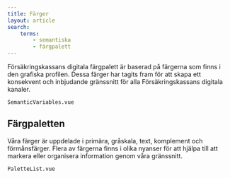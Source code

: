 ```yaml
---
title: Färger
layout: article
search:
    terms:
        - semantiska
        - färgpalett
---
```


Försäkringskassans digitala färgpalett är baserad på färgerna som finns i den grafiska profilen.
Dessa färger har tagits fram för att skapa ett konsekvent och inbjudande gränssnitt för alla Försäkringskassans digitala kanaler.

```import nomarkup borderless
SemanticVariables.vue
```

## Färgpaletten

Våra färger är uppdelade i primära, gråskala, text, komplement och förmånsfärger.
Flera av färgerna finns i olika nyanser för att hjälpa till att markera eller organisera information genom våra gränssnitt.

```import nomarkup borderless
PaletteList.vue
```
